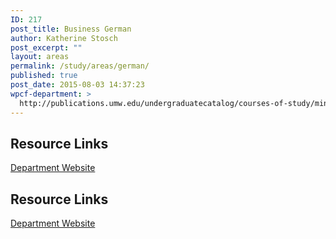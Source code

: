 ```yaml
---
ID: 217
post_title: Business German
author: Katherine Stosch
post_excerpt: ""
layout: areas
permalink: /study/areas/german/
published: true
post_date: 2015-08-03 14:37:23
wpcf-department: >
  http://publications.umw.edu/undergraduatecatalog/courses-of-study/minors/business-german/
---
```

<!-- End Types Custom Fields -->
<!-- End Types Custom Fields -->
<!-- End Types Custom Fields -->
<!-- Types Custom Fields: -->

<!-- resource-links -->
<h2>Resource Links</h2>
<!-- department -->
<a href="http://publications.umw.edu/undergraduatecatalog/courses-of-study/minors/business-german/" class="button">Department Website</a>
<!-- End department -->

<!-- End resource-links -->

<!-- End Types Custom Fields -->
<!-- Types Custom Fields: -->

<!-- resource-links -->
<h2>Resource Links</h2>
<!-- department -->
<a href="http://publications.umw.edu/undergraduatecatalog/courses-of-study/minors/business-german/" class="button">Department Website</a>
<!-- End department -->

<!-- End resource-links -->

<!-- End Types Custom Fields -->